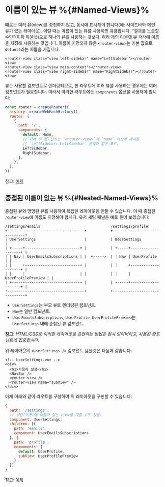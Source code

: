 # 이름이 있는 뷰 %{#Named-Views}%

<VueSchoolLink
href="https://vueschool.io/lessons/vue-router-4-named-views"
title="Learn how to use named views"
/>

때로는 여러 뷰(view)를 중첩하지 않고, 동시에 표시해야 합니다(예: 사이드바와 메인 뷰가 있는 레이아웃). 이럴 때는 이름이 있는 뷰를 사용하면 유용합니다. "결과를 노출할 수단"(이하 아울렛)으로 하나의 뷰를 사용하는 것보다, 여러 개의 아울렛 뷰 각각에 이름을 지정해 사용하는 것입니다. 이름이 지정되지 않은 `<router-view>`는 기본 값으로 `default`라는 이름을 가집니다.

```vue-html
<router-view class="view left-sidebar" name="LeftSidebar"></router-view>
<router-view class="view main-content"></router-view>
<router-view class="view right-sidebar" name="RightSidebar"></router-view>
```

뷰는 사용할 컴포넌트로 렌더링되므로,
한 라우트에 여러 뷰를 사용하는 경우에는 여러 컴포넌트가 필요합니다.
따라서 이러한 라우트에는 `components` 옵션을 사용해야 합니다:

```js
const router = createRouter({
  history: createWebHashHistory(),
  routes: [
    {
      path: '/',
      components: {
        default: Home,
        // 아래 두 컴포넌트는 `<router-view>`의 `name` 속성에 매치됨.
        // `LeftSidebar: LeftSidebar` 문법과 같은 코드.
        LeftSidebar,
        RightSidebar,
      },
    },
  ],
})
```

참고: [예제](https://codesandbox.io/s/named-views-vue-router-4-examples-rd20l)

## 중첩된 이름이 있는 뷰 %{#Nested-Named-Views}%

중첩된 뷰와 명명된 뷰를 사용하여 복잡한 레이아웃을 만들 수 있습니다. 이 때 중첩된 `router-view`에 이름도 지정해야 합니다. 유저 세팅 패널을 예로 들어 보겠습니다:

```
/settings/emails                                /settings/profile
+-----------------------------------+           +------------------------------+
| UserSettings                      |           | UserSettings                 |
| +-----+-------------------------+ |           | +-----+--------------------+ |
| | Nav | UserEmailsSubscriptions | |  +----->  | | Nav | UserProfile        | |
| |     +-------------------------+ |           | |     +--------------------+ |
| |     |                         | |           | |     | UserProfilePreview | |
| +-----+-------------------------+ |           | +-----+--------------------+ |
+-----------------------------------+           +------------------------------+
```

- `UserSettings`는 부모 뷰로 렌더링된 컴포넌트.
- `Nav`는 일반 컴포넌트.
- `UserEmailsSubscriptions`, `UserProfile`, `UserProfilePreview`는 `UserSettings` 내에 중첩된 뷰 컴포넌트.

**참고**: _HTML/CSS로 이러한 레이아웃을 표현하는 방법은 잠시 잊어버리고, 사용된 컴포넌트에 집중합시다._

위 레이아웃의 `<UserSettings />` 컴포넌트 템플릿은 다음과 같습니다:

```vue-html
<!-- UserSettings.vue -->
<div>
  <h1>사용자 설정</h1>
  <NavBar />
  <router-view />
  <router-view name="subView" />
</div>
```

이제 아래와 같이 라우트를 구성하여 위 레이아웃을 구현할 수 있습니다:

```js
{
  path: '/settings',
  // 상단(이곳)에 이름이 있는 view를 가질 수도 있음.
  component: UserSettings,
  children: [{
    path: 'emails',
    component: UserEmailsSubscriptions
  }, {
    path: 'profile',
    components: {
      default: UserProfile,
      subView: UserProfilePreview
    }
  }]
}
```

참고: [예제](https://codesandbox.io/s/nested-named-views-vue-router-4-examples-re9yl?&initialpath=%2Fsettings%2Femails)
